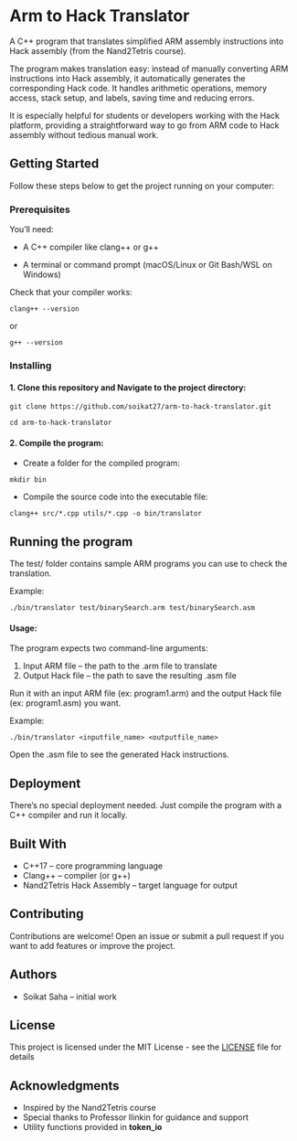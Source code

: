 # Arm to Hack Translator

A C++ program that translates simplified ARM assembly instructions into Hack assembly (from the Nand2Tetris course).

The program makes translation easy: instead of manually converting ARM instructions into Hack assembly, it automatically generates the corresponding Hack code. It handles arithmetic operations, memory access, stack setup, and labels, saving time and reducing errors.

It is especially helpful for students or developers working with the Hack platform, providing a straightforward way to go from ARM code to Hack assembly without tedious manual work.

## Getting Started

Follow these steps below to get the project running on your computer:

### Prerequisites

You’ll need:

* A C++ compiler like clang++ or g++

* A terminal or command prompt (macOS/Linux or Git Bash/WSL on Windows)

Check that your compiler works:

```
clang++ --version
```
or
```
g++ --version
```

### Installing

#### 1. Clone this repository and Navigate to the project directory:

```
git clone https://github.com/soikat27/arm-to-hack-translator.git
```

```
cd arm-to-hack-translator
```

#### 2. Compile the program:

* Create a folder for the compiled program:

```
mkdir bin
```

* Compile the source code into the executable file:

```
clang++ src/*.cpp utils/*.cpp -o bin/translator
```

## Running the program

The test/ folder contains sample ARM programs you can use to check the translation.

Example:

```
./bin/translator test/binarySearch.arm test/binarySearch.asm
```

#### Usage:

The program expects two command-line arguments:

1. Input ARM file – the path to the .arm file to translate
2. Output Hack file – the path to save the resulting .asm file

Run it with an input ARM file (ex: program1.arm) and the output Hack file (ex: program1.asm) you want. 

Example:

```
./bin/translator <inputfile_name> <outputfile_name>
```

Open the .asm file to see the generated Hack instructions.

## Deployment

There’s no special deployment needed. Just compile the program with a C++ compiler and run it locally.

## Built With

* C++17 – core programming language
* Clang++ – compiler (or g++)
* Nand2Tetris Hack Assembly – target language for output

## Contributing

Contributions are welcome! Open an issue or submit a pull request if you want to add features or improve the project.

## Authors

* Soikat Saha – initial work


## License

This project is licensed under the MIT License - see the [LICENSE](LICENSE) file for details

## Acknowledgments

* Inspired by the Nand2Tetris course
* Special thanks to Professor Ilinkin for guidance and support
* Utility functions provided in **token_io**
